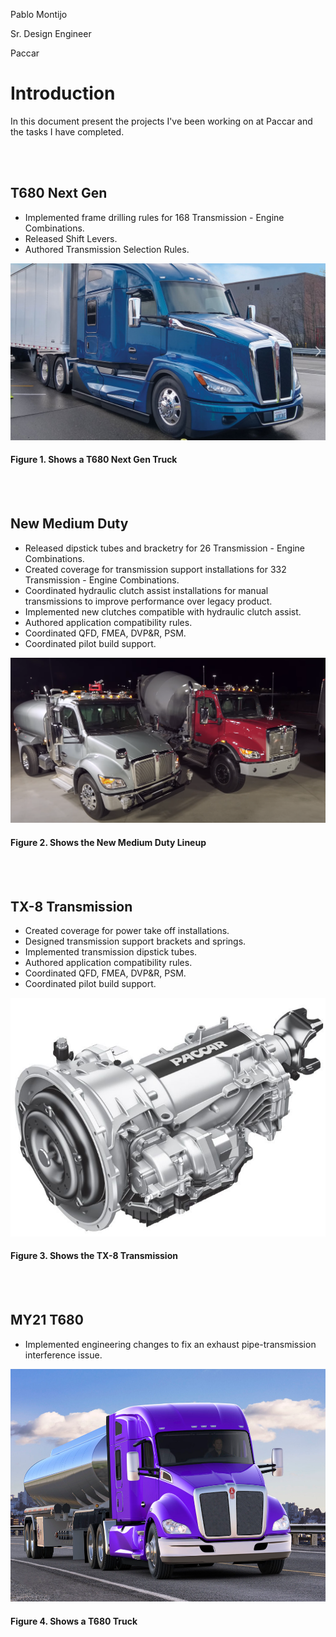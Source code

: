 Pablo Montijo

 Sr. Design Engineer
 
 Paccar

# Introduction

 In this document present the projects I've been working on at Paccar and the tasks I have completed.
 
<br/><br/>

## T680 Next Gen

* Implemented frame drilling rules for 168 Transmission - Engine Combinations.
* Released Shift Levers.
* Authored Transmission Selection Rules.
 
![T680 Next Gen](T680_Next_Gen-a.PNG)
#### Figure 1. Shows a T680 Next Gen Truck

<br/><br/>

## New Medium Duty

* Released dipstick tubes and bracketry for 26 Transmission - Engine Combinations.
* Created coverage for transmission support installations for 332 Transmission - Engine Combinations.
* Coordinated hydraulic clutch assist installations for manual transmissions to improve performance over legacy product.
* Implemented new clutches compatible with hydraulic clutch assist.
* Authored application compatibility rules.
* Coordinated QFD, FMEA, DVP&R, PSM.
* Coordinated pilot build support.

![New Medium Duty](new_medium_duty.PNG)
#### Figure 2. Shows the New Medium Duty Lineup

<br/><br/>

## TX-8 Transmission

* Created coverage for power take off installations.
* Designed transmission support brackets and springs.
* Implemented transmission dipstick tubes.
* Authored application compatibility rules.
* Coordinated QFD, FMEA, DVP&R, PSM.
* Coordinated pilot build support.

![TX-8 Transmission](TX-8_Transmission.PNG)
#### Figure 3. Shows the TX-8 Transmission

<br/><br/>

## MY21 T680

* Implemented engineering changes to fix an exhaust pipe-transmission interference issue.

![MY21 T680](MY21_T680.PNG)
#### Figure 4. Shows a T680 Truck

<br/><br/>
